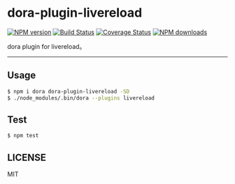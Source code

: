 # dora-plugin-livereload

[![NPM version](https://img.shields.io/npm/v/dora-plugin-livereload.svg?style=flat)](https://npmjs.org/package/dora-plugin-livereload)
[![Build Status](https://img.shields.io/travis/dora-js/dora-plugin-livereload.svg?style=flat)](https://travis-ci.org/dora-js/dora-plugin-livereload)
[![Coverage Status](https://img.shields.io/coveralls/dora-js/dora-plugin-livereload.svg?style=flat)](https://coveralls.io/r/dora-js/dora-plugin-livereload)
[![NPM downloads](http://img.shields.io/npm/dm/dora-plugin-livereload.svg?style=flat)](https://npmjs.org/package/dora-plugin-livereload)

dora plugin for livereload。

---

## Usage

```bash
$ npm i dora dora-plugin-livereload -SD
$ ./node_modules/.bin/dora --plugins livereload
```

## Test

```bash
$ npm test
```

## LICENSE

MIT
